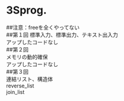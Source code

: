 # 3Sprog.  
##注意：freeを全くやってない  
##第１回 
標準入力、標準出力、テキスト出入力  
アップしたコードなし  
##第２回  
メモリの動的確保  
アップしたコードなし  
##第３回  
連結リスト、構造体  
reverse_list  
join_list  
